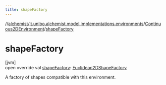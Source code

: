 ```yaml
---
title: shapeFactory
---
```

//[alchemist](../../../index.html)/[it.unibo.alchemist.model.implementations.environments](../index.html)/[Continuous2DEnvironment](index.html)/[shapeFactory](shape-factory.html)



# shapeFactory



[jvm]\
open override val [shapeFactory](shape-factory.html): [Euclidean2DShapeFactory](../../it.unibo.alchemist.model.interfaces.geometry.euclidean2d/-euclidean2-d-shape-factory/index.html)



A factory of shapes compatible with this environment.




